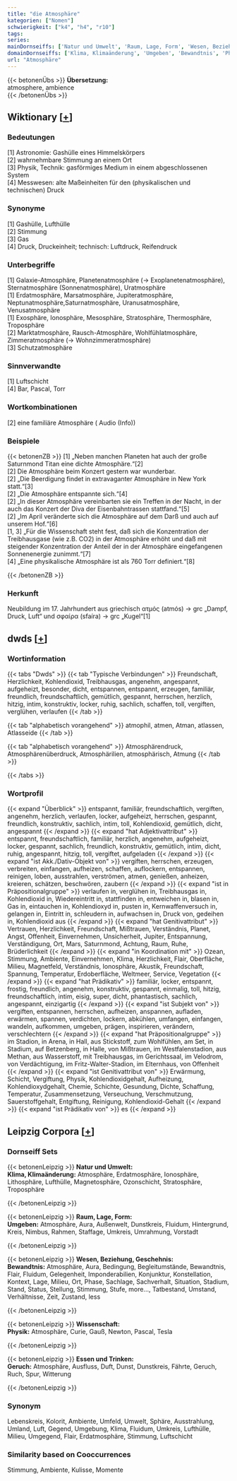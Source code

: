 ```yaml
---
title: "die Atmosphäre"
kategorien: ["Nomen"]
schwierigkeit: ["k4", "h4", "r10"]
tags:
series:
mainDornseiffs: ['Natur und Umwelt', 'Raum, Lage, Form', 'Wesen, Beziehung, Geschehnis', 'Wissenschaft', 'Essen und Trinken']
domainDornseiffs: ['Klima, Klimaänderung', 'Umgeben', 'Bewandtnis', 'Physik', 'Geruch']
url: "Atmosphäre"
---
```


{{< betonenÜbs >}}
**Übersetzung:**  
atmosphere, ambience  
{{< /betonenÜbs >}}

## Wiktionary [[+](https://de.wiktionary.org/wiki/Atmosphäre)]

### Bedeutungen
[1] Astronomie: Gashülle eines Himmelskörpers  
[2] wahrnehmbare Stimmung an einem Ort  
[3] Physik, Technik: gasförmiges Medium in einem abgeschlossenen System  
[4] Messwesen: alte Maßeinheiten für den (physikalischen und technischen) Druck  

### Synonyme
[1] Gashülle, Lufthülle  
[2] Stimmung  
[3] Gas  
[4] Druck, Druckeinheit; technisch: Luftdruck, Reifendruck  

### Unterbegriffe
[1] Galaxie-Atmosphäre, Planetenatmosphäre (→ Exoplanetenatmosphäre), Sternatmosphäre (Sonnenatmosphäre), Uratmosphäre  
[1] Erdatmosphäre, Marsatmosphäre, Jupiteratmosphäre, Neptunatmosphäre,Saturnatmosphäre, Uranusatmosphäre, Venusatmosphäre  
[1] Exosphäre, Ionosphäre, Mesosphäre, Stratosphäre, Thermosphäre, Troposphäre  
[2] Marktatmosphäre, Rausch-Atmosphäre, Wohlfühlatmosphäre, Zimmeratmosphäre (→ Wohnzimmeratmosphäre)  
[3] Schutzatmosphäre  

### Sinnverwandte
[1] Luftschicht  
[4] Bar, Pascal, Torr  

### Wortkombinationen
[2] eine familiäre Atmosphäre ( Audio (Info))  

### Beispiele
{{< betonenZB >}}
[1] „Neben manchen Planeten hat auch der große Saturnmond Titan eine dichte Atmosphäre.“[2]  
[2] Die Atmosphäre beim Konzert gestern war wunderbar.  
[2] „Die Beerdigung findet in extravaganter Atmosphäre in New York statt.“[3]  
[2] „Die Atmosphäre entspannte sich.“[4]  
[2] „In dieser Atmosphäre vereinbarten sie ein Treffen in der Nacht, in der auch das Konzert der Diva der Eisenbahntrassen stattfand.“[5]  
[2] „Im April veränderte sich die Atmosphäre auf dem Darß und auch auf unserem Hof.“[6]  
[1, 3] „Für die Wissenschaft steht fest, daß sich die Konzentration der Treibhausgase (wie z.B. CO2) in der Atmosphäre erhöht und daß mit steigender Konzentration der Anteil der in der Atmosphäre eingefangenen Sonnenenergie zunimmt.“[7]  
[4] „Eine physikalische Atmosphäre ist als 760 Torr definiert.“[8]  

{{< /betonenZB >}}
### Herkunft
Neubildung im 17. Jahrhundert aus griechisch ατμός (atmós) → grc „Dampf, Druck, Luft“ und σφαίρα (sfaíra) → grc „Kugel“[1]  



## dwds [[+](https://www.dwds.de/wb/Atmosphäre)]

### Wortinformation
{{< tabs "Dwds" >}}
{{< tab "Typische Verbindungen" >}}
Freundschaft, Herzlichkeit, Kohlendioxid, Treibhausgas, angenehm, angespannt, aufgeheizt, besonder, dicht, entspannen, entspannt, erzeugen, familiär, freundlich, freundschaftlich, gemütlich, gespannt, herrschen, herzlich, hitzig, intim, konstruktiv, locker, ruhig, sachlich, schaffen, toll, vergiften, verglühen, verlaufen
{{< /tab >}}

{{< tab "alphabetisch vorangehend" >}}
atmophil, atmen, Atman, atlassen, Atlasseide
{{< /tab >}}

{{< tab "alphabetisch vorangehend" >}}
Atmosphärendruck, Atmosphärenüberdruck, Atmosphärilien, atmosphärisch, Atmung
{{< /tab >}}

{{< /tabs >}}

### Wortprofil
{{< expand "Überblick" >}} entspannt, familiär, freundschaftlich, vergiften, angenehm, herzlich, verlaufen, locker, aufgeheizt, herrschen, gespannt, freundlich, konstruktiv, sachlich, intim, toll, Kohlendioxid, gemütlich, dicht, angespannt {{< /expand >}}
{{< expand "hat Adjektivattribut" >}} entspannt, freundschaftlich, familiär, herzlich, angenehm, aufgeheizt, locker, gespannt, sachlich, freundlich, konstruktiv, gemütlich, intim, dicht, ruhig, angespannt, hitzig, toll, vergiftet, aufgeladen {{< /expand >}}
{{< expand "ist Akk./Dativ-Objekt von" >}} vergiften, herrschen, erzeugen, verbreiten, einfangen, aufheizen, schaffen, auflockern, entspannen, reinigen, loben, ausstrahlen, verströmen, atmen, genießen, anheizen, kreieren, schätzen, beschwören, zaubern {{< /expand >}}
{{< expand "ist in Präpositionalgruppe" >}} verlaufen in, verglühen in, Treibhausgas in, Kohlendioxid in, Wiedereintritt in, stattfinden in, entweichen in, blasen in, Gas in, eintauchen in, Kohlendioxyd in, pusten in, Kernwaffenversuch in, gelangen in, Eintritt in, schleudern in, aufwachsen in, Druck von, gedeihen in, Kohlendioxid aus {{< /expand >}}
{{< expand "hat Genitivattribut" >}} Vertrauen, Herzlichkeit, Freundschaft, Mißtrauen, Verständnis, Planet, Angst, Offenheit, Einvernehmen, Unsicherheit, Jupiter, Entspannung, Verständigung, Ort, Mars, Saturnmond, Achtung, Raum, Ruhe, Brüderlichkeit {{< /expand >}}
{{< expand "in Koordination mit" >}} Ozean, Stimmung, Ambiente, Einvernehmen, Klima, Herzlichkeit, Flair, Oberfläche, Milieu, Magnetfeld, Verständnis, Ionosphäre, Akustik, Freundschaft, Spannung, Temperatur, Erdoberfläche, Weltmeer, Service, Vegetation {{< /expand >}}
{{< expand "hat Prädikativ" >}} familiär, locker, entspannt, frostig, freundlich, angenehm, konstruktiv, gespannt, einmalig, toll, hitzig, freundschaftlich, intim, eisig, super, dicht, phantastisch, sachlich, angespannt, einzigartig {{< /expand >}}
{{< expand "ist Subjekt von" >}} vergiften, entspannen, herrschen, aufheizen, anspannen, aufladen, erwärmen, spannen, verdichten, lockern, abkühlen, umfangen, einfangen, wandeln, aufkommen, umgeben, prägen, inspirieren, verändern, verschlechtern {{< /expand >}}
{{< expand "hat Präpositionalgruppe" >}} im Stadion, in Arena, in Hall, aus Stickstoff, zum Wohlfühlen, am Set, in Stadium, auf Betzenberg, in Halle, von Mißtrauen, im Westfalenstadion, aus Methan, aus Wasserstoff, mit Treibhausgas, im Gerichtssaal, im Velodrom, von Verdächtigung, im Fritz-Walter-Stadion, im Elternhaus, von Offenheit {{< /expand >}}
{{< expand "ist Genitivattribut von" >}} Erwärmung, Schicht, Vergiftung, Physik, Kohlendioxidgehalt, Aufheizung, Kohlendioxydgehalt, Chemie, Schichte, Gesundung, Dichte, Schaffung, Temperatur, Zusammensetzung, Verseuchung, Verschmutzung, Sauerstoffgehalt, Entgiftung, Reinigung, Kohlendioxid-Gehalt {{< /expand >}}
{{< expand "ist Prädikativ von" >}} es {{< /expand >}}

## Leipzig Corpora [[+](https://corpora.uni-leipzig.de/en/res?word=Atmosphäre&corpusId=deu_newscrawl-public_2018)]

### Dornseiff Sets
{{< betonenLeipzig >}}
**Natur und Umwelt:**  
**Klima, Klimaänderung:** Atmosphäre, Erdatmosphäre, Ionosphäre, Lithosphäre, Lufthülle, Magnetosphäre, Ozonschicht, Stratosphäre, Troposphäre  

{{< /betonenLeipzig >}}


{{< betonenLeipzig >}}
**Raum, Lage, Form:**  
**Umgeben:** Atmosphäre, Aura, Außenwelt, Dunstkreis, Fluidum, Hintergrund, Kreis, Nimbus, Rahmen, Staffage, Umkreis, Umrahmung, Vorstadt  

{{< /betonenLeipzig >}}


{{< betonenLeipzig >}}
**Wesen, Beziehung, Geschehnis:**  
**Bewandtnis:** Atmosphäre, Aura, Bedingung, Begleitumstände, Bewandtnis, Flair, Fluidum, Gelegenheit, Imponderabilien, Konjunktur, Konstellation, Kontext, Lage, Milieu, Ort, Phase, Sachlage, Sachverhalt, Situation, Stadium, Stand, Status, Stellung, Stimmung, Stufe, more..., Tatbestand, Umstand, Verhältnisse, Zeit, Zustand, less  

{{< /betonenLeipzig >}}


{{< betonenLeipzig >}}
**Wissenschaft:**  
**Physik:** Atmosphäre, Curie, Gauß, Newton, Pascal, Tesla  

{{< /betonenLeipzig >}}


{{< betonenLeipzig >}}
**Essen und Trinken:**  
**Geruch:** Atmosphäre, Ausfluss, Duft, Dunst, Dunstkreis, Fährte, Geruch, Ruch, Spur, Witterung  

{{< /betonenLeipzig >}}

### Synonym
Lebenskreis, Kolorit, Ambiente, Umfeld, Umwelt, Sphäre, Ausstrahlung, Umland, Luft, Gegend, Umgebung, Klima, Fluidum, Umkreis, Lufthülle, Milieu, Umgegend, Flair, Erdatmosphäre, Stimmung, Luftschicht


### Similarity based on Cooccurrences
Stimmung, Ambiente, Kulisse, Momente

